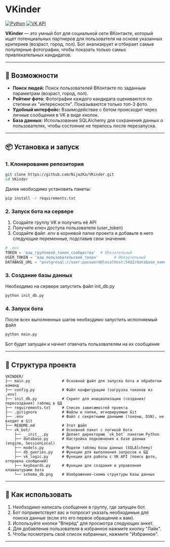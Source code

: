 # VKinder

[![Python](https://img.shields.io/badge/Python-3.7%2B-blue)](https://www.python.org/)
[![VK API](https://img.shields.io/badge/VK-API-lightblue)](https://dev.vk.com/)

**VKinder** — это умный бот для социальной сети ВКонтакте, который ищет потенциальных партнеров для пользователя на основе указанных критериев (возраст, город, пол). Бот анализирует и отбирает самые популярные фотографии, чтобы показать только самых привлекательных кандидатов.

---

## 🚀 Возможности

*   **Поиск людей:** Поиск пользователей ВКонтакте по заданным параметрам (возраст, город, пол).
*   **Рейтинг фото:** Фотографии каждого кандидата оцениваются по степени их "интересности". Показываются только топ-3 фото.
*   **Удобный интерфейс:** Взаимодействие с ботом происходит через личные сообщения в VK в виде кнопок.
*   **База данных:** Использование SQLAlchemy для сохранения данных о пользователях, чтобы состояние не терялось после перезапуска.

---

## 📦 Установка и запуск

### 1. Клонирование репозитория

```bash
git clone https://github.com/NijazKa/VKinder.git
cd VKinder
```

Далее необходимо установить пакеты:
```bash
pip install -r requirements.txt
```
### 2. Запуск бота на сервере

1. Создайте группу VK и получить её API
2. Получите ключ доступа пользователя (user_token)
3. Создайте файл .env в корневой папке проекта и добавьте в него следующие переменные, подставив свои значения:

```python
# .env
TOKEN = 'ваш_групповой_токен_сообщества'  # Обязательный
USER_TOKEN = 'ваш_пользовательский_токен'       # Обязательный
DATABASE_URL = "postgresql://user:password@localhost:5432/database_name" # Ссылка для подключения к БД (по умолчанию postgresql)

```

### 3. Создание базы данных

Необходимо на сервере запустить файл init_db.py
```bash
python init_db.py
```


### 4. Запуск бота

После всех выполненных шагов необходимо запустить исполняемый файл

```bash
python main.py
```
Бот будет запущен и начнет отвечать пользователям на их сообщения


---

## 📁 Структура проекта

```
VKINDER/
├── main.py              # Основной файл для запуска бота и обработки команд
├── config.py            # Файл конфигурации (загрузка токенов из .env)
├── init_db.py           # Скрипт для инициализации (создания/пересоздания) таблиц в БД
├── requirements.txt     # Список зависимостей проекта
├── .gitignore           # Файлы и папки, игнорируемые Git
├── .env                 # Файл с секретными данными (токены, DSN), не входит в Git
├── README.md            # Этот файл
└── vk_bot/              # Основной пакет с логикой бота
    ├── __init__.py      # Делает директорию `vk_bot` пакетом Python
    ├── database.py      # Настройка подключения к базе данных (engine, SessionLocal)
    ├── models.py        # Модели таблиц базы данных (SQLAlchemy)
    ├── db_queries.py    # Функции для выполнения запросов к БД 
    ├── vk_logic.py      # Функции для работы с VK API (поиск фото, отправка сообщений)
    ├── keyboards.py     # Функции для создания и управления клавиатурами бота
    └── schema_db.png    # Изображение-схема структуры базы данных
```

---

## 🤝 Как использовать

1.  Необходимо написать сообщение в группу, где запущен бот.
2.  Бот поприветствует вас и попросит указать необходимые для поиска данные (если это его первое обращение к вам).
3.  Используйте кнопки "Вперёд" для просмотра следующих анкет.
4.  Для добавления пользователя в избранное нажмите кнопку "Лайк".
5.  Чтобы посмотреть свой список избранных, нажмите "Избранное".

---
